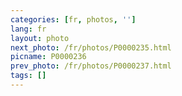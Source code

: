 ```yaml
---
categories: [fr, photos, '']
lang: fr
layout: photo
next_photo: /fr/photos/P0000235.html
picname: P0000236
prev_photo: /fr/photos/P0000237.html
tags: []
---
```

